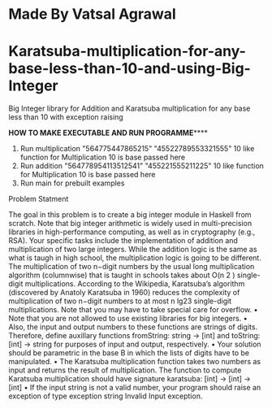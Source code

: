 # Made By Vatsal Agrawal
# Karatsuba-multiplication-for-any-base-less-than-10-and-using-Big-Integer
Big Integer library for Addition and Karatsuba multiplication for any base less than 10 with exception raising

**************************HOW TO MAKE EXECUTABLE AND RUN PROGRAMME******************************
1) Run multiplication "564775447865215" "45522789553321555" 10 like function for Multiplication 10 is base passed here
2) Run addition "564778954113512541" "455221555211225" 10 like function for Multiplication 10 is base passed here
3) Run main for prebuilt examples 


Problem Statment 

The goal in this problem is to create a big integer module in Haskell from scratch. Note that
big integer arithmetic is widely used in multi-precision libraries in high-performance computing, as
well as in cryptography (e.g., RSA). Your specific tasks include the implementation of addition and
multiplication of two large integers. While the addition logic is the same as what is taugh in high
school, the multiplication logic is going to be different.
The multiplication of two n−digit numbers by the usual long multiplication algorithm (columnwise) that is taught in schools takes about O(n
2
) single-digit multiplications. According to the
Wikipedia, Karatsuba’s algorithm (discovered by Anatoly Karatsuba in 1960) reduces the complexity
of multiplication of two n−digit numbers to at most n
lg23
single-digit multiplications. Note that
you may have to take special care for overflow.
• Note that you are not allowed to use existing libraries for big integers.
• Also, the input and output numbers to these functions are strings of digits. Therefore, define
auxillary functions fromString: string -> [int] and toString: [int] -> string for
purposes of input and output, respectively.
• Your solution should be parametric in the base B in which the lists of digits have to be
manipulated.
• The Karatsuba multiplication function takes two numbers as input and returns the result
of multiplication. The function to compute Karatsuba multiplication should have signature
karatsuba: [int] -> [int] -> [int]
• If the input string is not a valid number, your program should raise an exception of type
exception string Invalid Input exception.



